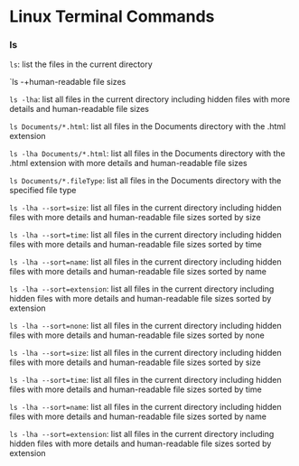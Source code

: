 # Linux Terminal Commands

### ls 

`ls`: list the files in the current directory 

`ls -+human-readable file sizes

`ls -lha`: list all files in the current directory including hidden files with more details and human-readable file sizes

`ls Documents/*.html`: list all files in the Documents directory with the .html extension

`ls -lha Documents/*.html`: list all files in the Documents directory with the .html extension with more details and human-readable file sizes

`ls Documents/*.fileType`: list all files in the Documents directory with the specified file type

`ls -lha --sort=size`: list all files in the current directory including hidden files with more details and human-readable file sizes sorted by size

`ls -lha --sort=time`: list all files in the current directory including hidden files with more details and human-readable file sizes sorted by time

`ls -lha --sort=name`: list all files in the current directory including hidden files with more details and human-readable file sizes sorted by name

`ls -lha --sort=extension`: list all files in the current directory including hidden files with more details and human-readable file sizes sorted by extension

`ls -lha --sort=none`: list all files in the current directory including hidden files with more details and human-readable file sizes sorted by none

`ls -lha --sort=size`: list all files in the current directory including hidden files with more details and human-readable file sizes sorted by size

`ls -lha --sort=time`: list all files in the current directory including hidden files with more details and human-readable file sizes sorted by time

`ls -lha --sort=name`: list all files in the current directory including hidden files with more details and human-readable file sizes sorted by name

`ls -lha --sort=extension`: list all files in the current directory including hidden files with more details and human-readable file sizes sorted by extension
